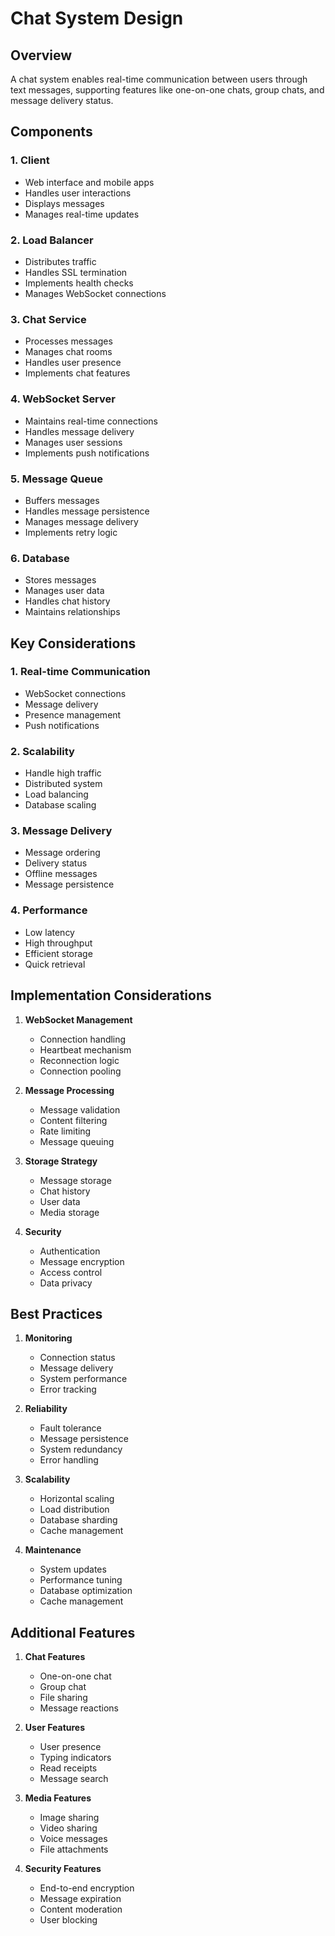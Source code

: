 # Chat System Design

## Overview
A chat system enables real-time communication between users through text messages, supporting features like one-on-one chats, group chats, and message delivery status.

## Components

### 1. Client
- Web interface and mobile apps
- Handles user interactions
- Displays messages
- Manages real-time updates

### 2. Load Balancer
- Distributes traffic
- Handles SSL termination
- Implements health checks
- Manages WebSocket connections

### 3. Chat Service
- Processes messages
- Manages chat rooms
- Handles user presence
- Implements chat features

### 4. WebSocket Server
- Maintains real-time connections
- Handles message delivery
- Manages user sessions
- Implements push notifications

### 5. Message Queue
- Buffers messages
- Handles message persistence
- Manages message delivery
- Implements retry logic

### 6. Database
- Stores messages
- Manages user data
- Handles chat history
- Maintains relationships

## Key Considerations

### 1. Real-time Communication
- WebSocket connections
- Message delivery
- Presence management
- Push notifications

### 2. Scalability
- Handle high traffic
- Distributed system
- Load balancing
- Database scaling

### 3. Message Delivery
- Message ordering
- Delivery status
- Offline messages
- Message persistence

### 4. Performance
- Low latency
- High throughput
- Efficient storage
- Quick retrieval

## Implementation Considerations

1. **WebSocket Management**
   - Connection handling
   - Heartbeat mechanism
   - Reconnection logic
   - Connection pooling

2. **Message Processing**
   - Message validation
   - Content filtering
   - Rate limiting
   - Message queuing

3. **Storage Strategy**
   - Message storage
   - Chat history
   - User data
   - Media storage

4. **Security**
   - Authentication
   - Message encryption
   - Access control
   - Data privacy

## Best Practices

1. **Monitoring**
   - Connection status
   - Message delivery
   - System performance
   - Error tracking

2. **Reliability**
   - Fault tolerance
   - Message persistence
   - System redundancy
   - Error handling

3. **Scalability**
   - Horizontal scaling
   - Load distribution
   - Database sharding
   - Cache management

4. **Maintenance**
   - System updates
   - Performance tuning
   - Database optimization
   - Cache management

## Additional Features

1. **Chat Features**
   - One-on-one chat
   - Group chat
   - File sharing
   - Message reactions

2. **User Features**
   - User presence
   - Typing indicators
   - Read receipts
   - Message search

3. **Media Features**
   - Image sharing
   - Video sharing
   - Voice messages
   - File attachments

4. **Security Features**
   - End-to-end encryption
   - Message expiration
   - Content moderation
   - User blocking
